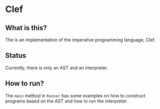 # Clef
## What is this?
The is an implementation of the imperative programming language, Clef.

## Status
Currently, there is only an AST and an interpreter.

## How to run?
The `main` method in `Runner` has some examples on how to construct programs based on the AST and how to run the interpreter.
